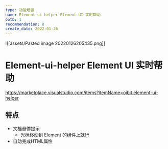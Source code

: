 ```yaml
---
type: 功能增强
name: Element-ui-helper Element UI 实时帮助
ootb: 1
recommendation: 8
create_date: 2022-01-26
---
```


![[assets/Pasted image 20220126205435.png]]

# Element-ui-helper Element UI 实时帮助

https://marketplace.visualstudio.com/items?itemName=oibit.element-ui-helper

## 特点

- 文档悬停提示
	- 光标移动到 Element 的组件上就行
- 自动完成HTML属性

